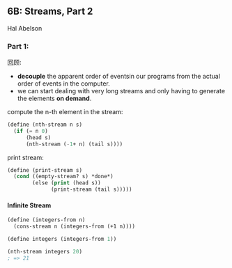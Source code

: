 ## 6B: Streams, Part 2

Hal Abelson

### Part 1:

回顾:

- **decouple** the apparent order of eventsin our programs from the actual order of events in the computer.
- we can start dealing with very long streams and only having to generate the elements **on demand**.

compute the n-th element in the stream:

```lisp
(define (nth-stream n s)
  (if (= n 0)
      (head s)
      (nth-stream (-1+ n) (tail s))))
```

print stream:

```lisp
(define (print-stream s)
  (cond ((empty-stream? s) *done*)
        (else (print (head s))
              (print-stream (tail s)))))
```

#### Infinite Stream

```lisp
(define (integers-from n)
  (cons-stream n (integers-from (+1 n))))

(define integers (integers-from 1))

(nth-stream integers 20)
; => 21
```

